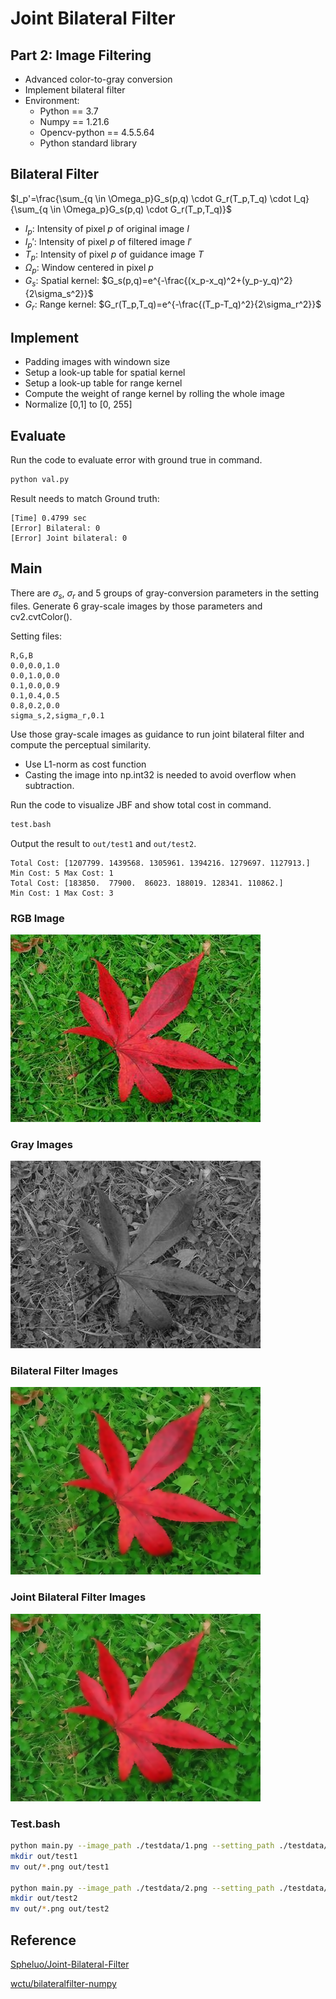# Joint Bilateral Filter

## Part 2: Image Filtering

* Advanced color-to-gray conversion
* Implement bilateral filter
* Environment:
  * Python == 3.7
  * Numpy == 1.21.6
  * Opencv-python == 4.5.5.64
  * Python standard library

## Bilateral Filter

$I_p'=\frac{\sum_{q \in \Omega_p}G_s(p,q) \cdot G_r(T_p,T_q) \cdot I_q}{\sum_{q \in \Omega_p}G_s(p,q) \cdot G_r(T_p,T_q)}$

* $I_p$: Intensity of pixel $p$ of original image $I$
* $I_p'$: Intensity of pixel $p$ of filtered image $I'$
* $T_p$: Intensity of pixel $p$ of guidance image $T$
* $\Omega_p$: Window centered in pixel $p$
* $G_s$: Spatial kernel: $G_s(p,q)=e^{-\frac{(x_p-x_q)^2+(y_p-y_q)^2}{2\sigma_s^2}}$
* $G_r$: Range kernel: $G_r(T_p,T_q)=e^{-\frac{(T_p-T_q)^2}{2\sigma_r^2}}$

## Implement

* Padding images with windown size
* Setup a look-up table for spatial kernel
* Setup a look-up table for range kernel
* Compute the weight of range kernel by rolling the whole image
* Normalize [0,1] to [0, 255]

## Evaluate

Run the code to evaluate error with ground true in command.

```bash
python val.py
```

Result needs to match Ground truth:

```text
[Time] 0.4799 sec
[Error] Bilateral: 0
[Error] Joint bilateral: 0
```

## Main

There are $\sigma_s$, $\sigma_r$ and 5 groups of gray-conversion parameters in
the setting files. Generate 6 gray-scale images by those parameters and cv2.cvtColor().

Setting files:

```text
R,G,B
0.0,0.0,1.0
0.0,1.0,0.0
0.1,0.0,0.9
0.1,0.4,0.5
0.8,0.2,0.0
sigma_s,2,sigma_r,0.1
```

Use those gray-scale images as guidance to run joint bilateral
filter and compute the perceptual similarity.

* Use L1-norm as cost function
* Casting the image into np.int32 is needed to avoid overflow when subtraction.

Run the code to visualize JBF and show total cost in command.

```bash
test.bash
```

Output the result to `out/test1` and `out/test2`.

```text
Total Cost: [1207799. 1439568. 1305961. 1394216. 1279697. 1127913.] 
Min Cost: 5 Max Cost: 1
Total Cost: [183850.  77900.  86023. 188019. 128341. 110862.] 
Min Cost: 1 Max Cost: 3
```

### RGB Image

![image](./testdata/1.png)

### Gray Images

![image](./out/1/gray/img_gray.png)

### Bilateral Filter Images

![image](./out/1/jbf/jbfimg_gray.png)

### Joint Bilateral Filter Images

![image](./out/1/jbf/jbfgray1.png)

### Test.bash

```bash
python main.py --image_path ./testdata/1.png --setting_path ./testdata/1_setting.txt
mkdir out/test1
mv out/*.png out/test1 

python main.py --image_path ./testdata/2.png --setting_path ./testdata/2_setting.txt
mkdir out/test2
mv out/*.png out/test2 
```

## Reference

[Spheluo/Joint-Bilateral-Filter](https://github.com/Spheluo/Joint-Bilateral-Filter)

[wctu/bilateralfilter-numpy](https://github.com/wctu/bilateralfilter-numpy)